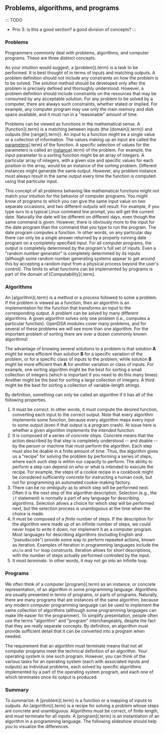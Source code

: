 
## Problems, algorithms, and programs

::: TODO
- Prio 3: is this a good section? a good division of concepts?
:::

### Problems

Programmers commonly deal with problems, algorithms, and computer
programs. These are three distinct concepts.

As your intuition would suggest, a [problem]{.term} is a task to be performed. It is best thought of in terms
of inputs and matching outputs. A problem definition should not include
any constraints on *how* the problem is to be solved. The solution
method should be developed only after the problem is precisely defined
and thoroughly understood. However, a problem definition should include
constraints on the resources that may be consumed by any acceptable
solution. For any problem to be solved by a computer, there are always
such constraints, whether stated or implied. For example, any computer
program may use only the main memory and disk space available, and it
must run in a "reasonable" amount of time.

Problems can be viewed as functions in the mathematical sense. A
[function]{.term} is a matching between inputs
(the [domain]{.term}) and outputs (the
[range]{.term}). An input to a function might be
a single value or a collection of information. The values making up an
input are called the [parameters](#parameter){.term} of the function. A specific selection of values for the
parameters is called an [instance](#problem-instance){.term} of the problem. For example, the input parameter to a
sorting function might be an array of integers. A particular array of
integers, with a given size and specific values for each position in the
array, would be an instance of the sorting problem. Different instances
might generate the same output. However, any problem instance must
always result in the same output every time the function is computed
using that particular input.

This concept of all problems behaving like mathematical functions might
not match your intuition for the behavior of computer programs. You
might know of programs to which you can give the same input value on two
separate occasions, and two different outputs will result. For example,
if you type `date` to a typical Linux command line prompt, you will get
the current date. Naturally the date will be different on different
days, even though the same command is given. However, there is obviously
more to the input for the date program than the command that you type to
run the program. The date program computes a function. In other words,
on any particular day there can only be a single answer returned by a
properly running date program on a completely specified input. For all
computer programs, the output is completely determined by the program's
full set of inputs. Even a "random number generator" is completely
determined by its inputs (although some random number generating systems
appear to get around this by accepting a random input from a physical
process beyond the user's control). The limits to what functions can be
implemented by programs is part of the domain of
[Computability]{.term}.

### Algorithms

An [algorithm]{.term} is a method or a process
followed to solve a problem. If the problem is viewed as a function,
then an algorithm is an implementation for the function that transforms
an input to the corresponding output. A problem can be solved by many
different algorithms. A given algorithm solves only one problem (i.e.,
computes a particular function). OpenDSA modules cover many problems,
and for several of these problems we will see more than one algorithm.
For the important problem of sorting there are over a dozen commonly
known algorithms!

The advantage of knowing several solutions to a problem is that solution
$\mathbf{A}$ might be more efficient than solution $\mathbf{B}$ for a
specific variation of the problem, or for a specific class of inputs to
the problem, while solution $\mathbf{B}$ might be more efficient than
$\mathbf{A}$ for another variation or class of inputs. For example, one
sorting algorithm might be the best for sorting a small collection of
integers (which is important if you need to do this many times). Another
might be the best for sorting a large collection of integers. A third
might be the best for sorting a collection of variable-length strings.

By definition, something can only be called an algorithm if it has all
of the following properties.

1.  It must be *correct*. In other words, it must compute the desired
    function, converting each input to the correct output. Note that
    every algorithm implements some function, because every algorithm
    maps every input to some output (even if that output is a program
    crash). At issue here is whether a given algorithm implements the
    *intended* function.
2.  It is composed of a series of *concrete steps*. Concrete means that
    the action described by that step is completely understood -- and
    doable -- by the person or machine that must perform the
    algorithm. Each step must also be doable in a finite amount of time.
    Thus, the algorithm gives us a "recipe" for solving the problem by
    performing a series of steps, where each such step is within our
    capacity to perform. The ability to perform a step can depend on who
    or what is intended to execute the recipe. For example, the steps of
    a cookie recipe in a cookbook might be considered sufficiently
    concrete for instructing a human cook, but not for programming an
    automated cookie-making factory.
3.  There can be *no ambiguity* as to which step will be performed next.
    Often it is the next step of the algorithm description. Selection
    (e.g., the `if` statement) is normally a part of any language for
    describing algorithms. Selection allows a choice for which step will
    be performed next, but the selection process is unambiguous at the
    time when the choice is made.
4.  It must be composed of a *finite* number of steps. If the
    description for the algorithm were made up of an infinite number of
    steps, we could never hope to write it down, nor implement it as a
    computer program. Most languages for describing algorithms
    (including English and "pseudocode") provide some way to perform
    repeated actions, known as iteration. Examples of iteration in
    programming languages include the `while` and `for` loop constructs.
    Iteration allows for short descriptions, with the number of steps
    actually performed controlled by the input.
5.  It must *terminate*. In other words, it may not go into an infinite
    loop.

### Programs

We often think of a computer [program]{.term} as
an instance, or concrete representation, of an algorithm in some
programming language. Algorithms are usually presented in terms of
programs, or parts of programs. Naturally, there are many programs that
are instances of the same algorithm, because any modern computer
programming language can be used to implement the same collection of
algorithms (although some programming languages can make life easier for
the programmer). To simplify presentation, people often use the terms
"algorithm" and "program" interchangeably, despite the fact that
they are really separate concepts. By definition, an algorithm must
provide sufficient detail that it can be converted into a program when
needed.

The requirement that an algorithm must terminate means that not all
computer programs meet the technical definition of an algorithm. Your
operating system is one such program. However, you can think of the
various tasks for an operating system (each with associated inputs and
outputs) as individual problems, each solved by specific algorithms
implemented by a part of the operating system program, and each one of
which terminates once its output is produced.

### Summary

To summarize: A [problem]{.term} is a function
or a mapping of inputs to outputs. An [algorithm]{.term} is a recipe for solving a problem whose steps are concrete
and unambiguous. Algorithms must be correct, of finite length, and must
terminate for all inputs. A [program]{.term} is
an instantiation of an algorithm in a programming language. The
following slideshow should help you to visualize the differences.

<inlineav id="ProblemAlgorithmCON" src="AlgAnal/ProblemAlgorithmCON.js" name="Problem, Algorithm, and Program definitions Slideshow" links="AlgAnal/ProblemAlgorithmCON.css"/>
